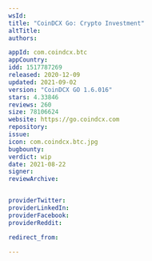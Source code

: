```yaml
---
wsId: 
title: "CoinDCX Go: Crypto Investment"
altTitle: 
authors:

appId: com.coindcx.btc
appCountry: 
idd: 1517787269
released: 2020-12-09
updated: 2021-09-02
version: "CoinDCX GO 1.6.016"
stars: 4.33846
reviews: 260
size: 78106624
website: https://go.coindcx.com
repository: 
issue: 
icon: com.coindcx.btc.jpg
bugbounty: 
verdict: wip
date: 2021-08-22
signer: 
reviewArchive:


providerTwitter: 
providerLinkedIn: 
providerFacebook: 
providerReddit: 

redirect_from:

---
```


